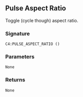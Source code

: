 ## Pulse Aspect Ratio

Toggle (cycle though) aspect ratio.


### Signature

`C4:PULSE_ASPECT_RATIO ()`


### Parameters

`None`


### Returns

`None
`